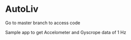 # AutoLiv

Go to master branch to access code

Sample app to get Accelometer and Gyscrope data of 1 Hz
